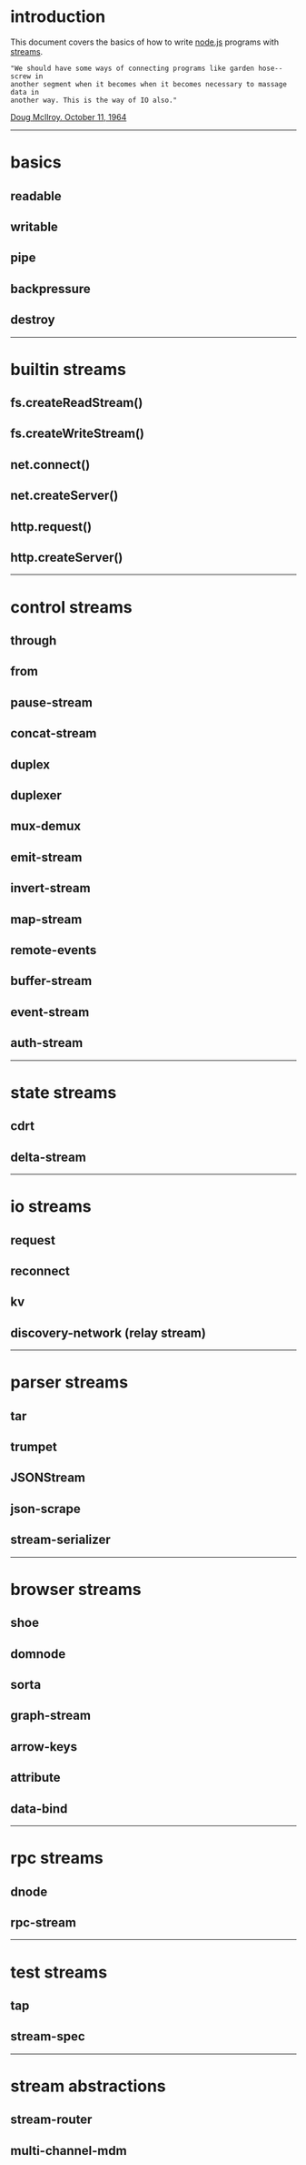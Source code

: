 # introduction

This document covers the basics of how to write [node.js](http://nodejs.org/)
programs with [streams](http://nodejs.org/docs/latest/api/stream.html).

```
"We should have some ways of connecting programs like garden hose--screw in
another segment when it becomes when it becomes necessary to massage data in
another way. This is the way of IO also."
```

[Doug McIlroy. October 11, 1964](http://cm.bell-labs.com/who/dmr/mdmpipe.html)

***

# basics

## readable

## writable

## pipe

## backpressure

## destroy

***

# builtin streams

## fs.createReadStream()

## fs.createWriteStream()

## net.connect()

## net.createServer()

## http.request()

## http.createServer()

***

# control streams

## through

## from

## pause-stream

## concat-stream

## duplex

## duplexer

## mux-demux

## emit-stream

## invert-stream

## map-stream

## remote-events

## buffer-stream

## event-stream

## auth-stream

***

# state streams

## cdrt

## delta-stream

***

# io streams

## request

## reconnect

## kv

## discovery-network (relay stream)

***

# parser streams

## tar

## trumpet

## JSONStream

## json-scrape

## stream-serializer

***

# browser streams

## shoe

## domnode

## sorta

## graph-stream

## arrow-keys

## attribute

## data-bind

***

# rpc streams

## dnode

## rpc-stream

***

# test streams

## tap

## stream-spec

***

# stream abstractions

## stream-router

## multi-channel-mdm